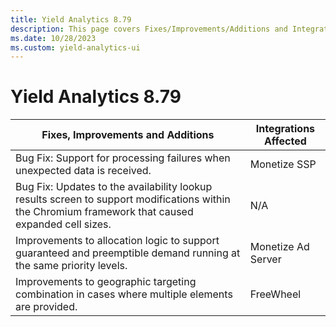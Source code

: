 ```yaml
---
title: Yield Analytics 8.79
description: This page covers Fixes/Improvements/Additions and Integrations affected in Yield Analytics 8.79.
ms.date: 10/28/2023
ms.custom: yield-analytics-ui
---
```


# Yield Analytics 8.79

| Fixes, Improvements and Additions | Integrations Affected |
|--|--|
| Bug Fix: Support for processing failures when unexpected data is received. | Monetize SSP |
| Bug Fix: Updates to the availability lookup results screen to support modifications within the Chromium framework that caused expanded cell sizes. | N/A |
| Improvements to allocation logic to support guaranteed and preemptible demand running at the same priority levels. | Monetize Ad Server |
| Improvements to geographic targeting combination in cases where multiple elements are provided. | FreeWheel |